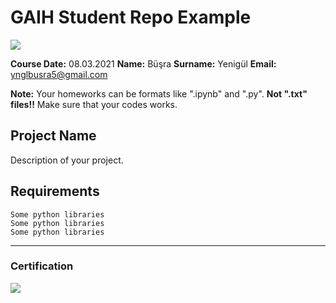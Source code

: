 # GAIH Student Repo Example
![](img/newlogo.png)

**Course Date:** 08.03.2021
**Name:** Büşra
**Surname:** Yenigül
**Email:** ynglbusra5@gmail.com  

**Note:** Your homeworks can be formats like ".ipynb" and ".py". **Not ".txt" files!!** Make sure that your codes works.  

## Project Name
Description of your project.

## Requirements
```
Some python libraries
Some python libraries
Some python libraries
```
---

### Certification
![](img/TopLearnerCertificate.png)

